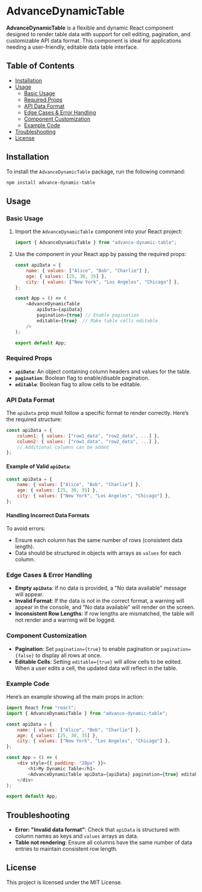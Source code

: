 


# AdvanceDynamicTable

**AdvanceDynamicTable** is a flexible and dynamic React component designed to render table data with support for cell editing, pagination, and customizable API data format. This component is ideal for applications needing a user-friendly, editable data table interface.

## Table of Contents

- [Installation](#installation)
- [Usage](#usage)
  - [Basic Usage](#basic-usage)
  - [Required Props](#required-props)
  - [API Data Format](#api-data-format)
  - [Edge Cases & Error Handling](#edge-cases--error-handling)
  - [Component Customization](#component-customization)
  - [Example Code](#example-code)
- [Troubleshooting](#troubleshooting)
- [License](#license)

## Installation

To install the `AdvanceDynamicTable` package, run the following command:

```bash
npm install advance-dynamic-table
```

## Usage

### Basic Usage

1. Import the `AdvanceDynamicTable` component into your React project:

   ```javascript
   import { AdvanceDynamicTable } from "advance-dynamic-table";
   ```

2. Use the component in your React app by passing the required props:

   ```javascript
   const apiData = {
       name: { values: ["Alice", "Bob", "Charlie"] },
       age: { values: [25, 30, 35] },
       city: { values: ["New York", "Los Angeles", "Chicago"] },
   };

   const App = () => (
       <AdvanceDynamicTable
           apiData={apiData}
           pagination={true} // Enable pagination
           editable={true}  // Make table cells editable
       />
   );

   export default App;
   ```

### Required Props

- **`apiData`**: An object containing column headers and values for the table.
- **`pagination`**: Boolean flag to enable/disable pagination.
- **`editable`**: Boolean flag to allow cells to be editable.

### API Data Format

The `apiData` prop must follow a specific format to render correctly. Here’s the required structure:

```javascript
const apiData = {
    column1: { values: ["row1_data", "row2_data", ...] },
    column2: { values: ["row1_data", "row2_data", ...] },
    // Additional columns can be added
};
```

#### Example of Valid `apiData`:

```javascript
const apiData = {
    name: { values: ["Alice", "Bob", "Charlie"] },
    age: { values: [25, 30, 35] },
    city: { values: ["New York", "Los Angeles", "Chicago"] },
};
```

#### Handling Incorrect Data Formats

To avoid errors:
- Ensure each column has the same number of rows (consistent data length).
- Data should be structured in objects with arrays as `values` for each column.

### Edge Cases & Error Handling

- **Empty `apiData`**: If no data is provided, a "No data available" message will appear.
- **Invalid Format**: If the data is not in the correct format, a warning will appear in the console, and "No data available" will render on the screen.
- **Inconsistent Row Lengths**: If row lengths are mismatched, the table will not render and a warning will be logged.

### Component Customization

- **Pagination**: Set `pagination={true}` to enable pagination or `pagination={false}` to display all rows at once.
- **Editable Cells**: Setting `editable={true}` will allow cells to be edited. When a user edits a cell, the updated data will reflect in the table.

### Example Code

Here’s an example showing all the main props in action:

```javascript
import React from "react";
import { AdvanceDynamicTable } from "advance-dynamic-table";

const apiData = {
    name: { values: ["Alice", "Bob", "Charlie"] },
    age: { values: [25, 30, 35] },
    city: { values: ["New York", "Los Angeles", "Chicago"] },
};

const App = () => (
    <div style={{ padding: "20px" }}>
        <h1>My Dynamic Table</h1>
        <AdvanceDynamicTable apiData={apiData} pagination={true} editable={true} />
    </div>
);

export default App;
```

## Troubleshooting

- **Error: "Invalid data format"**: Check that `apiData` is structured with column names as keys and `values` arrays as data.
- **Table not rendering**: Ensure all columns have the same number of data entries to maintain consistent row length.

## License

This project is licensed under the MIT License.
